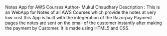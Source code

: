 Notes App for AWS Courses
Author- Mukul Chaudhary
Description : This is an WebApp for Notes of all AWS Courses which provide the notes at very low cost 
this App is built with the integeration of the Razorpay Payment pages 
the notes are sent on the email of the customer instantly after making the payment by Customer.
It is made using HTML5 and CSS.
